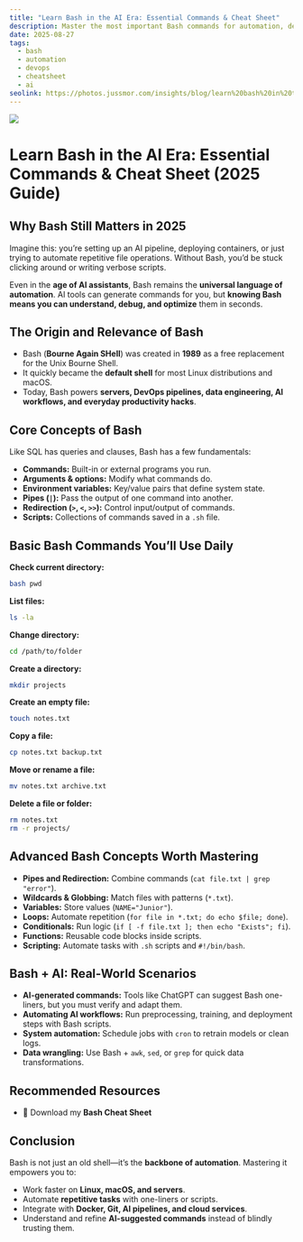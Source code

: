 ```yaml
---
title: "Learn Bash in the AI Era: Essential Commands & Cheat Sheet"
description: Master the most important Bash commands for automation, development, and AI workflows. Learn the basics, explore advanced shell scripting, and download our Bash Cheat Sheet to boost your productivity.
date: 2025-08-27
tags:
  - bash
  - automation
  - devops
  - cheatsheet
  - ai
seolink: https://photos.jussmor.com/insights/blog/learn%20bash%20in%20the%20AI%20Era/image.webp
---
```




![](https://photos.jussmor.com/insights/blog/learn%20bash%20in%20the%20AI%20Era/image.webp)
# Learn Bash in the AI Era: Essential Commands & Cheat Sheet (2025 Guide)  
 
## Why Bash Still Matters in 2025  
Imagine this: you’re setting up an AI pipeline, deploying containers, or just trying to automate repetitive file operations. Without Bash, you’d be stuck clicking around or writing verbose scripts.  

Even in the **age of AI assistants**, Bash remains the **universal language of automation**. AI tools can generate commands for you, but **knowing Bash means you can understand, debug, and optimize** them in seconds.  

##  The Origin and Relevance of Bash  
- Bash (**Bourne Again SHell**) was created in **1989** as a free replacement for the Unix Bourne Shell. 
- It quickly became the **default shell** for most Linux distributions and macOS.  
- Today, Bash powers **servers, DevOps pipelines, data engineering, AI workflows, and everyday productivity hacks**.  


##  Core Concepts of Bash  
Like SQL has queries and clauses, Bash has a few fundamentals:  

- **Commands:** Built-in or external programs you run.  
- **Arguments & options:** Modify what commands do.  
- **Environment variables:** Key/value pairs that define system state.  
- **Pipes (`|`):** Pass the output of one command into another.  
- **Redirection (`>`, `<`, `>>`):** Control input/output of commands.  
- **Scripts:** Collections of commands saved in a `.sh` file.  


## Basic Bash Commands You’ll Use Daily  

**Check current directory:**  

```bash
bash pwd 
```

**List files:**

```bash
ls -la
```

**Change directory:**

```bash
cd /path/to/folder
```

**Create a directory:**

```bash
mkdir projects
```

**Create an empty file:**

```bash
touch notes.txt
```

**Copy a file:**

```bash
cp notes.txt backup.txt
```

**Move or rename a file:**

```bash
mv notes.txt archive.txt
```

**Delete a file or folder:**

```bash
rm notes.txt
rm -r projects/
```

##  Advanced Bash Concepts Worth Mastering

- **Pipes and Redirection:** Combine commands (`cat file.txt | grep "error"`).
- **Wildcards & Globbing:** Match files with patterns (`*.txt`).
- **Variables:** Store values (`NAME="Junior"`).
- **Loops:** Automate repetition (`for file in *.txt; do echo $file; done`).
- **Conditionals:** Run logic (`if [ -f file.txt ]; then echo "Exists"; fi`).
- **Functions:** Reusable code blocks inside scripts.
- **Scripting:** Automate tasks with `.sh` scripts and `#!/bin/bash`.


## Bash + AI: Real-World Scenarios

- **AI-generated commands:** Tools like ChatGPT can suggest Bash one-liners, but you must verify and adapt them.
- **Automating AI workflows:** Run preprocessing, training, and deployment steps with Bash scripts.
- **System automation:** Schedule jobs with `cron` to retrain models or clean logs.
- **Data wrangling:** Use Bash + `awk`, `sed`, or `grep` for quick data transformations.

## Recommended Resources

- 📄 Download my **Bash Cheat Sheet** 

##  Conclusion

Bash is not just an old shell—it’s the **backbone of automation**. Mastering it empowers you to:

- Work faster on **Linux, macOS, and servers**.
- Automate **repetitive tasks** with one-liners or scripts.
- Integrate with **Docker, Git, AI pipelines, and cloud services**.
- Understand and refine **AI-suggested commands** instead of blindly trusting them.


